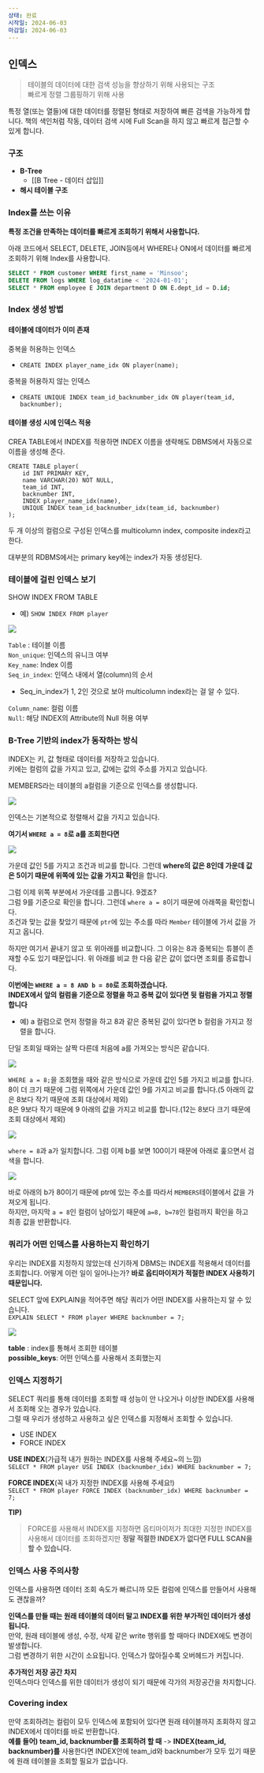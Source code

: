 ```yaml
---
상태: 완료
시작일: 2024-06-03
마감일: 2024-06-03
---
```

## 인덱스

> 테이블의 데이터에 대한 검색 성능을 향상하기 위해 사용되는 구조  
> 빠르게 정렬 그룹핑하기 위해 사용

특정 열(또는 열들)에 대한 데이터를 정렬된 형태로 저장하여 빠른 검색을 가능하게 합니다. 책의 색인처럼 작동, 데이터 검색 시에 Full Scan을 하지 않고 빠르게 접근할 수 있게 합니다.

### 구조

-   **B-Tree**
	- [[B Tree - 데이터 삽입]]
-   **해시 테이블 구조**

### Index를 쓰는 이유

**특정 조건을 만족하는 데이터를 빠르게 조회하기 위해서 사용합니다.**

아래 코드에서 SELECT, DELETE, JOIN등에서 WHERE나 ON에서 데이터를 빠르게 조회하기 위해 Index를 사용합니다.

```SQL
SELECT * FROM customer WHERE first_name = 'Minsoo';
DELETE FROM logs WHERE log_datatime < '2024-01-01';
SELECT * FROM employee E JOIN department D ON E.dept_id = D.id;
```

### Index 생성 방법

#### 테이블에 데이터가 이미 존재

중복을 허용하는 인덱스

-   `CREATE INDEX player_name_idx ON player(name);`

중복을 허용하지 않는 인덱스

-   `CREATE UNIQUE INDEX team_id_backnumber_idx ON player(team_id, backnumber);`

#### 테이블 생성 시에 인덱스 적용

CREA TABLE에서 INDEX를 적용하면 INDEX 이름을 생략해도 DBMS에서 자동으로 이름을 생성해 준다.

```
CREATE TABLE player(
    id INT PRIMARY KEY,
    name VARCHAR(20) NOT NULL,
    team_id INT,
    backnumber INT,
    INDEX player_name_idx(name),
    UNIQUE INDEX team_id_backnumber_idx(team_id, backnumber)
);
```

두 개 이상의 컬럼으로 구성된 인덱스를 multicolumn index, composite index라고 한다.

대부분의 RDBMS에서는 primary key에는 index가 자동 생성된다.

### 테이블에 걸린 인덱스 보기
SHOW INDEX FROM TABLE
- 예) `SHOW INDEX FROM player`


![](https://i.imgur.com/tefqTIZ.png)

`Table` : 테이블 이름  
`Non_unique`: 인덱스의 유니크 여부  
`Key_name`: Index 이름  
`Seq_in_index`: 인덱스 내에서 열(column)의 순서

-   Seq\_in\_index가 1, 2인 것으로 보아 multicolumn index라는 걸 알 수 있다.

`Column_name`: 컬럼 이름  
`Null`: 해당 INDEX의 Attribute의 Null 허용 여부

### B-Tree 기반의 index가 동작하는 방식

INDEX는 키, 값 형태로 데이터를 저장하고 있습니다.  
키에는 컬럼의 값을 가지고 있고, 값에는 값의 주소를 가지고 있습니다.

MEMBERS라는 테이블의 a컬럼을 기준으로 인덱스를 생성합니다.

![](https://i.imgur.com/UbtWgze.png)

인덱스는 기본적으로 정렬해서 값을 가지고 있습니다.

**여기서 `WHERE a = 8`로 a를 조회한다면**

![](https://i.imgur.com/8XpYIOI.png)

가운데 값인 5를 가지고 조건과 비교를 합니다. 그런데 **where의 값은 8인데 가운데 값은 5이기 때문에 위쪽에 있는 값을 가지고 확인**을 합니다.

그럼 이제 위쪽 부분에서 가운데를 고릅니다. 9겠죠?  
그럼 9를 기준으로 확인을 합니다. 그런데 `where a = 8`이기 때문에 아래쪽을 확인합니다.  
조건과 맞는 값을 찾았기 때문에 `ptr`에 있는 주소를 따라 `Member` 테이블에 가서 값을 가지고 옵니다.

하지만 여기서 끝내기 않고 또 위아래를 비교합니다. 그 이유는 8과 중복되는 튜블이 존재할 수도 있기 때문입니다. 위 아래를 비교 한 다음 같은 값이 없다면 조회를 종료합니다.

**이번에는 `WHERE a = 8 AND b = 80`로 조회하겠습니다.**  
**INDEX에서 앞의 컬럼을 기준으로 정렬을 하고 중복 값이 있다면 뒷 컬럼을 가지고 정렬합니다**

-   예) a 컬럼으로 먼저 정렬을 하고 8과 같은 중복된 값이 있다면 b 컬럼을 가지고 정렬을 합니다.

단일 조회일 때와는 살짝 다른데 처음에 a를 가져오는 방식은 같습니다.

![](https://i.imgur.com/91mJKJf.png)

`WHERE a = 8;`을 조회했을 때와 같은 방식으로 가운데 값인 5를 가지고 비교를 합니다.  
8이 더 크기 때문에 그럼 위쪽에서 가운데 값인 9를 가지고 비교를 합니다.(5 아래의 값은 8보다 작기 때문에 조회 대상에서 제외)  
8은 9보다 작기 때문에 9 아래의 값을 가지고 비교를 합니다.(12는 8보다 크기 때문에 조회 대상에서 제외)

![](https://i.imgur.com/dKVPbdC.png)

`where = 8`과 a가 일치합니다. 그럼 이제 b를 보면 100이기 때문에 아래로 훑으면서 검색을 합니다.

![](https://i.imgur.com/z9fBbhg.png)

바로 아래의 b가 80이기 때문에 ptr에 있는 주소를 따라서 `MEMBERS`테이블에서 값을 가져오게 됩니다.  
하지만, 마지막 `a = 8`인 컬럼이 남아있기 때문에 `a=8, b=78`인 컬럼까지 확인을 하고 최종 값을 반환합니다.

### 쿼리가 어떤 인덱스를 사용하는지 확인하기

우리는 INDEX를 지정하지 않았는데 신기하게 DBMS는 INDEX를 적용해서 데이터를 조회합니다. 어떻게 이런 일이 일어나는가? **바로 옵티마이저가 적절한 INDEX 사용하기 때문입니다.**

SELECT 앞에 EXPLAIN을 적어주면 해당 쿼리가 어떤 INDEX를 사용하는지 알 수 있습니다.  
`EXPLAIN SELECT * FROM player WHERE backnumber = 7;`

![](https://i.imgur.com/YMdSXqe.png)

**table** : index를 통해서 조회한 테이블  
**possible\_keys**: 어떤 인덱스를 사용해서 조회했는지

### 인덱스 지정하기

SELECT 쿼리를 통해 데이터를 조회할 때 성능이 안 나오거나 이상한 INDEX를 사용해서 조회해 오는 경우가 있습니다.  
그럴 때 우리가 생성하고 사용하고 싶은 인덱스를 지정해서 조회할 수 있습니다.

-   USE INDEX
-   FORCE INDEX

**USE INDEX**(가급적 내가 원하는 INDEX를 사용해 주세요~의 느낌)  
`SELECT * FROM player USE INDEX (backnumber_idx) WHERE backnumber = 7;`

**FORCE INDEX**(꼭 내가 지정한 INDEX를 사용해 주세요!)  
`SELECT * FROM player FORCE INDEX (backnumber_idx) WHERE backnumber = 7;`

**TIP)**

> FORCE를 사용해서 INDEX를 지정하면 옵티마이저가 최대한 지정한 INDEX를 사용해서 데이터를 조회하겠지만 **정말 적절한 INDEX가 없다면 FULL SCAN을 할 수 있습니다.**

### 인덱스 사용 주의사항

인덱스를 사용하면 데이터 조회 속도가 빠르니까 모든 컬럼에 인덱스를 만들어서 사용해도 괜찮을까?

**인덱스를 만들 때는 원래 테이블의 데이터 말고 INDEX를 위한 부가적인 데이터가 생성됩니다.**  
만약, 원래 테이블에 생성, 수정, 삭제 같은 write 행위를 할 때마다 INDEX에도 변경이 발생합니다.  
그럼 변경하기 위한 시간이 소요됩니다. 인덱스가 많아질수록 오버헤드가 커집니다.

**추가적인 저장 공간 차지**  
인덱스마다 인덱스를 위한 데이터가 생성이 되기 때문에 각가의 저장공간을 차지합니다.

### Covering index

만약 조회하려는 컬럼이 모두 인덱스에 포함되어 있다면 원래 테이블까지 조회하지 않고 INDEX에서 데이터를 바로 반환합니다.  
**예를 들어) team_id, backnumber를 조회하려 할 때** -> **INDEX(team_id, backnumber)를** 사용한다면 INDEX안에 team_id와 backnumber가 모두 있기 때문에 원래 테이블을 조회할 필요가 없습니다.